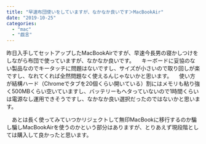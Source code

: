 ```yaml
---
title: "早速布団使いをしていますが、なかなか良いです＞MacBookAir"
date: "2019-10-25"
categories: 
  - "mac"
  - "戯言"
---
```


昨日入手してセットアップしたMacBookAirですが、早速今長男の寝かしつけをしながら布団で使っていますが、なかなか良いです。 　キーボードに妥協のない製品なのでキータッチに問題はないですし、サイズが小さいので取り回しが楽ですし、なれてくれば全然問題なく使えるんじゃないかと思います。 　使い方が結構ハード（Chromeでタブを20個くらい開いている）割にはメモリも粘り強く500MBくらい空いていますし、バッテリーもヘタっていないので1時間くらいは電源なし運用できそうですし、なかなか良い選択だったのではないかと思います。

　あとは長く使ってみていつかリジェクトして無印MacBookに移行するのか騙し騙しMacBookAirを使うのかという部分はありますが、とりあえず現段階としては購入して良かったと思います。
